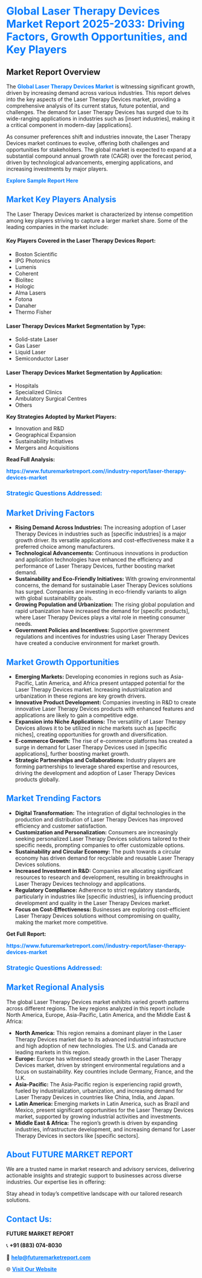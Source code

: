 <h1 style="color: #007BFF;">Global Laser Therapy Devices Market Report 2025-2033: Driving Factors, Growth Opportunities, and Key Players</h1>

<section id="overview">
<h2>Market Report Overview</h2>
<p>The <a href="https://www.futuremarketreport.com//industry-report/laser-therapy-devices-market" style="color: #007BFF; text-decoration: none;"><strong>Global Laser Therapy Devices Market</strong></a> is witnessing significant growth, driven by increasing demand across various industries. This report delves into the key aspects of the Laser Therapy Devices market, providing a comprehensive analysis of its current status, future potential, and challenges. The demand for Laser Therapy Devices has surged due to its wide-ranging applications in industries such as [insert industries], making it a critical component in modern-day [applications].</p>
<p>As consumer preferences shift and industries innovate, the Laser Therapy Devices market continues to evolve, offering both challenges and opportunities for stakeholders. The global market is expected to expand at a substantial compound annual growth rate (CAGR) over the forecast period, driven by technological advancements, emerging applications, and increasing investments by major players.</p>
</section>

<section id="overview">
<p><a href="https://www.futuremarketreport.com//request-sample/reportId=54415" style="color: #007BFF; text-decoration: none;"><strong>Explore Sample Report Here</strong></a></p>
</section>

<section id="key-players">
<h2 style="color: #007BFF;">Market Key Players Analysis</h2>
<p>The Laser Therapy Devices market is characterized by intense competition among key players striving to capture a larger market share. Some of the leading companies in the market include:</p>
<h4>Key Players Covered in the Laser Therapy Devices Report:</h4>
<ul><li>Boston Scientific</li><li>IPG Photonics</li><li>Lumenis</li><li>Coherent</li><li>Biolitec</li><li>Hologic</li><li>Alma Lasers</li><li>Fotona</li><li>Danaher</li><li>Thermo Fisher</li></ul>
<h4>Laser Therapy Devices Market Segmentation by Type:</h4>
<ul><li>Solid-state Laser</li><li>Gas Laser</li><li>Liquid Laser</li><li>Semiconductor Laser</li></ul>

<h4>Laser Therapy Devices Market Segmentation by Application:</h4>
<ul><li>Hospitals</li><li>Specialized Clinics</li><li>Ambulatory Surgical Centres</li><li>Others</li></ul>
<p><strong>Key Strategies Adopted by Market Players:</strong></p>
<ul>
<li>Innovation and R&D</li>
<li>Geographical Expansion</li>
<li>Sustainability Initiatives</li>
<li>Mergers and Acquisitions</li>
</ul>
</section>

<section>
<p><strong>Read Full Analysis: </strong></p><a href="https://www.futuremarketreport.com//industry-report/laser-therapy-devices-market" style="color: #007BFF; text-decoration: none;"><strong>https://www.futuremarketreport.com//industry-report/laser-therapy-devices-market</strong></a>
<h3 style="color: #007BFF;">Strategic Questions Addressed:</h3>
</section>

<section id="driving-factors">
<h2 style="color: #007BFF;">Market Driving Factors</h2>
<ul>
<li><strong>Rising Demand Across Industries:</strong> The increasing adoption of Laser Therapy Devices in industries such as [specific industries] is a major growth driver. Its versatile applications and cost-effectiveness make it a preferred choice among manufacturers.</li>
<li><strong>Technological Advancements:</strong> Continuous innovations in production and application technologies have enhanced the efficiency and performance of Laser Therapy Devices, further boosting market demand.</li>
<li><strong>Sustainability and Eco-Friendly Initiatives:</strong> With growing environmental concerns, the demand for sustainable Laser Therapy Devices solutions has surged. Companies are investing in eco-friendly variants to align with global sustainability goals.</li>
<li><strong>Growing Population and Urbanization:</strong> The rising global population and rapid urbanization have increased the demand for [specific products], where Laser Therapy Devices plays a vital role in meeting consumer needs.</li>
<li><strong>Government Policies and Incentives:</strong> Supportive government regulations and incentives for industries using Laser Therapy Devices have created a conducive environment for market growth.</li>
</ul>
</section>

<section id="growth-opportunities">
<h2 style="color: #007BFF;">Market Growth Opportunities</h2>
<ul>
<li><strong>Emerging Markets:</strong> Developing economies in regions such as Asia-Pacific, Latin America, and Africa present untapped potential for the Laser Therapy Devices market. Increasing industrialization and urbanization in these regions are key growth drivers.</li>
<li><strong>Innovative Product Development:</strong> Companies investing in R&D to create innovative Laser Therapy Devices products with enhanced features and applications are likely to gain a competitive edge.</li>
<li><strong>Expansion into Niche Applications:</strong> The versatility of Laser Therapy Devices allows it to be utilized in niche markets such as [specific niches], creating opportunities for growth and diversification.</li>
<li><strong>E-commerce Growth:</strong> The rise of e-commerce platforms has created a surge in demand for Laser Therapy Devices used in [specific applications], further boosting market growth.</li>
<li><strong>Strategic Partnerships and Collaborations:</strong> Industry players are forming partnerships to leverage shared expertise and resources, driving the development and adoption of Laser Therapy Devices products globally.</li>
</ul>
</section>

<section id="trending-factors">
<h2 style="color: #007BFF;">Market Trending Factors</h2>
<ul>
<li><strong>Digital Transformation:</strong> The integration of digital technologies in the production and distribution of Laser Therapy Devices has improved efficiency and customer satisfaction.</li>
<li><strong>Customization and Personalization:</strong> Consumers are increasingly seeking personalized Laser Therapy Devices solutions tailored to their specific needs, prompting companies to offer customizable options.</li>
<li><strong>Sustainability and Circular Economy:</strong> The push towards a circular economy has driven demand for recyclable and reusable Laser Therapy Devices solutions.</li>
<li><strong>Increased Investment in R&D:</strong> Companies are allocating significant resources to research and development, resulting in breakthroughs in Laser Therapy Devices technology and applications.</li>
<li><strong>Regulatory Compliance:</strong> Adherence to strict regulatory standards, particularly in industries like [specific industries], is influencing product development and quality in the Laser Therapy Devices market.</li>
<li><strong>Focus on Cost-Effectiveness:</strong> Businesses are exploring cost-efficient Laser Therapy Devices solutions without compromising on quality, making the market more competitive.</li>
</ul>
</section>

<section>
<p><strong>Get Full Report: </strong></p><a href="https://www.futuremarketreport.com//industry-report/laser-therapy-devices-market" style="color: #007BFF; text-decoration: none;"><strong>https://www.futuremarketreport.com//industry-report/laser-therapy-devices-market</strong></a>
<h3 style="color: #007BFF;">Strategic Questions Addressed:</h3>
</section>


<section id="regional-analysis">
<h2 style="color: #007BFF;">Market Regional Analysis</h2>
<p>The global Laser Therapy Devices market exhibits varied growth patterns across different regions. The key regions analyzed in this report include North America, Europe, Asia-Pacific, Latin America, and the Middle East & Africa:</p>
<ul>
<li><strong>North America:</strong> This region remains a dominant player in the Laser Therapy Devices market due to its advanced industrial infrastructure and high adoption of new technologies. The U.S. and Canada are leading markets in this region.</li>
<li><strong>Europe:</strong> Europe has witnessed steady growth in the Laser Therapy Devices market, driven by stringent environmental regulations and a focus on sustainability. Key countries include Germany, France, and the U.K.</li>
<li><strong>Asia-Pacific:</strong> The Asia-Pacific region is experiencing rapid growth, fueled by industrialization, urbanization, and increasing demand for Laser Therapy Devices in countries like China, India, and Japan.</li>
<li><strong>Latin America:</strong> Emerging markets in Latin America, such as Brazil and Mexico, present significant opportunities for the Laser Therapy Devices market, supported by growing industrial activities and investments.</li>
<li><strong>Middle East & Africa:</strong> The region’s growth is driven by expanding industries, infrastructure development, and increasing demand for Laser Therapy Devices in sectors like [specific sectors].</li>
</ul>
</section>

<footer>
<h2 style="color: #007BFF;">About FUTURE MARKET REPORT</h2>
<p>We are a trusted name in market research and advisory services, delivering actionable insights and strategic support to businesses across diverse industries. Our expertise lies in offering:</p>

<p>Stay ahead in today’s competitive landscape with our tailored research solutions.</p>

<h2 style="color: #007BFF;">Contact Us:</h2>
<p><strong>FUTURE MARKET REPORT</strong></p>
<p>📞 <strong>+91 (883) 074-8030</strong></p>
<p>📧 <strong><a href="mailto:help@futuremarketreport.com" style="color: #007BFF;">help@futuremarketreport.com</a></strong></p>
<p>🌐 <strong><a href="https://www.futuremarketreport.com/" style="color: #007BFF;">Visit Our Website</a></strong></p>
</footer>